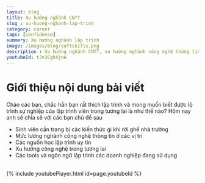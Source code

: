 ```yaml
---
layout: blog
title: Xu hướng nghành CNTT
slug : xu-huong-nghanh-lap-trinh
category: career
tags: [confidence]
summery: Xu hướng nghành lập trình   
image: /images/blog/softskills.png
description : Xu hướng nghành CNTT, xu hướng nghành công nghệ thông tin . có nên học lập trình, học lập trình bắt đầu từ đâu, lương nghành IT, có nên học lập trình
youtubeId: tJn3CghXjnA
---
```


# **Giới thiệu nội dung bài viết**

Chào các bạn, chắc hẳn bạn rất thích lập trình và mong muốn biết được lộ trình sự nghiệp của lập trình viên trong tương lai là như thế nào? Hôm nay anh sẽ chia sẽ với các bạn chủ để sau

- Sinh viên cần trang bị các kiến thức gì khi rời ghế nhà trường
- Mức lương nghành công nghệ thông tin ở các vị trí
- Các nguồn học lập trình uy tín
- Xu hướng công nghệ trong tương lai
- Các tools và ngôn ngữ lập trình các doanh nghiệp đang sử dụng

<br>
{% include youtubePlayer.html id=page.youtubeId %}

